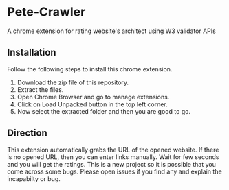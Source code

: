 # Pete-Crawler
A chrome extension for rating website's architect using W3 validator APIs

## Installation

Follow the following steps to install this chrome extension.
1. Download the zip file of this repository.
2. Extract the files.
3. Open Chrome Browser and go to manage extensions.
4. Click on Load Unpacked button in the top left corner.
5. Now select the extracted folder and then you are good to go.

## Direction
This extension automatically grabs the URL of the opened website. If there is no opened URL, then you can enter links manually. Wait for few seconds and you will get the ratings.
This is a new project so it is possible that you come across some bugs. Please open issues if you find any and explain the incapabilty or bug.
